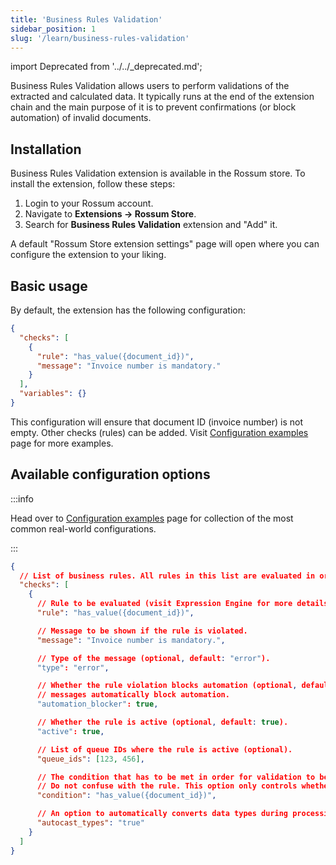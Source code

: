 ```yaml
---
title: 'Business Rules Validation'
sidebar_position: 1
slug: '/learn/business-rules-validation'
---
```


import Deprecated from '../../\_deprecated.md';

<Deprecated />

Business Rules Validation allows users to perform validations of the extracted and calculated data. It typically runs at the end of the extension chain and the main purpose of it is to prevent confirmations (or block automation) of invalid documents.

<!-- TODO: create a page (guide) describing how does chaining of extensions work! -->

## Installation

Business Rules Validation extension is available in the Rossum store. To install the extension, follow these steps:

1. Login to your Rossum account.
1. Navigate to **Extensions → Rossum Store**.
1. Search for **Business Rules Validation** extension and "Add" it.

A default "Rossum Store extension settings" page will open where you can configure the extension to your liking.

## Basic usage

By default, the extension has the following configuration:

```json
{
  "checks": [
    {
      "rule": "has_value({document_id})",
      "message": "Invoice number is mandatory."
    }
  ],
  "variables": {}
}
```

This configuration will ensure that document ID (invoice number) is not empty. Other checks (rules) can be added. Visit [Configuration examples](./configuration-examples.md) page for more examples.

## Available configuration options

:::info

Head over to [Configuration examples](./configuration-examples.md) page for collection of the most common real-world configurations.

:::

```json
{
  // List of business rules. All rules in this list are evaluated in order.
  "checks": [
    {
      // Rule to be evaluated (visit Expression Engine for more details).
      "rule": "has_value({document_id})",

      // Message to be shown if the rule is violated.
      "message": "Invoice number is mandatory.",

      // Type of the message (optional, default: "error").
      "type": "error",

      // Whether the rule violation blocks automation (optional, default: false). Note that error
      // messages automatically block automation.
      "automation_blocker": true,

      // Whether the rule is active (optional, default: true).
      "active": true,

      // List of queue IDs where the rule is active (optional).
      "queue_ids": [123, 456],

      // The condition that has to be met in order for validation to be applied (optional).
      // Do not confuse with the rule. This option only controls whether the rule is applied or not.
      "condition": "has_value({document_id})",

      // An option to automatically converts data types during processing (enabled by default).
      "autocast_types": "true"
    }
  ]
}
```
